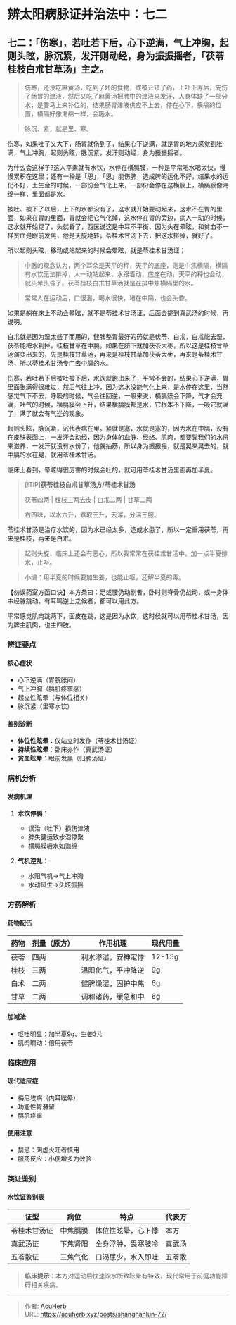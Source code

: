 # 辨太阳病脉证并治法中：七二


## 七二：「伤寒」，若吐若下后，心下逆满，气上冲胸，起则头眩，脉沉紧，发汗则动经，身为振振摇者，「茯苓桂枝白朮甘草汤」主之。

<!--more-->

> 伤寒，还没吃麻黄汤，吃到了坏的食物，或被开错了药，上吐下泻后，先伤了肠胃的津液，然后又吃了麻黄汤把肺中的津液来发汗，人身体缺了一部分水，是要马上来补位的，结果肠胃津液供应不上去，停在心下，横隔的位置，横隔好像海绵一样，会吸水。

> 脉沉、紧，就是里、寒。

伤寒，如果吐了又大下，肠胃就伤到了，结果心下逆满，就是胃的地方感觉到胀满，气上冲胸，起则头眩，脉沉紧，发汗则动经，身为振振摇者。

为什么会这样子?这人平素就有水饮，水停在横膈膜，一种是平常喝水喝太快，慢慢累积在这里；还有一种是「思」，「思」能伤脾，造成脾的运化不好，结果水的运化不好，土生金的时候，一部份会气化上来，一部份会停在这横膜上，横膈膜像海绵一样，里面都是水。

被吐、被下了以后，上下的水都没有了，这水就开始要动起来，这水不在胃的里面，如果在胃的里面，胃就会把它气化掉，这水停在胃的旁边，病人一动的时候，这水就开始晃了，头就昏了，西医说这是中耳不平衡，因为头在晕眩，和贫血不一样贫血是眼前发黑，他是天旋地转，苓桂术甘汤下去，把这水排掉，就好了。

所以起则头眩，移动或站起来的时候会晕眩，就是苓桂术甘汤证；

> 中医的观念认为，两个耳朵是天平的秤，天平的底座，则是中焦横隔，横隔有水饮无法排掉，人一动站起来，水跟着动，底座在动，天平的秤也会动，就头晕头昏了。茯苓桂枝白朮甘草汤就是在排中焦横隔里的水。

> 常常人在运动后，口很渴，喝水很快，堵在中隔，也会头昏。

如果是躺在床上不动会晕眩，就不是苓挂术甘汤证，后面会提到真武汤的时候，再说明。

白朮就是因为湿太盛了而用的，健脾整胃最好的药就是伏苓、白朮，白朮能去湿，茯苓能把水利掉，桂枝甘草在中膈，如果在脐下就加茯苓大枣，所以这是桂枝甘草汤演变出来的，先是桂枝甘草汤，再来是桂枝甘草加茯苓大枣，再来是苓桂术甘汤，所以苓桂术甘汤专门去中膈的水。

伤寒，若吐若下后被吐被下后，水饮就跑出来了，平常不会的，结果心下逆满，胃里面胀满得很难过，然后气往上冲，因为这水没能气化上来，是水停在这里，当然感觉气下不去，呼吸的时候，气会往回逆，一般来说，横膈膜会下降，气才会充满，吐气的时候，横膈膜会上升，结果横膈膜都是水，它根本不下降，一吸它就满了，满了就会有气逆的现象。

起则头眩，脉沉紧，沉代表病在里，紧就是塞，水就是塞的，因为水在中膈，没有在皮肤表面上，一发汗会动经，因为身体的血脉、经络、肌肉，都要靠我们的水份来滋养，一发汗就没有水份了，他就抽筋，所以身为振振摇，就是晃来晃去的，就中膈的水在晃，就用苓桂术甘汤。

临床上看到，晕眩得很厉害的时候会吐的，就可用苓桂术甘汤里面再加半夏。

> [!TIP]**茯苓桂枝白朮甘草汤方/苓桂术甘汤**
>
> 茯苓四两 | 桂枝三两去皮 | 白朮二两 | 甘草二两
>
> 右四味，以水六升，煮取三升，去滓，分温三服。

苓桂术甘汤是治疗水饮的，因为水已经太多，造成水患了，所以一定重用茯苓，再来是桂枝，再来是白朮。

> 起则头旋，临床上还会有恶心，所以我常常在茯桂朮甘汤中，加一点半夏排水，止呕。

> 小编：用半夏的时候要加生姜，也能止呕，还解半夏的毒。

【勿误药室方函口诀】本方条曰：足或腰仍动剧者，卧时则脊骨仍战动，或一身体中经脉跳动，有耳鸣逆上之候者，都可以用此方。

平常感觉肌肉跳两下，面皮在跳，这是因为水饮，这时候就可以用苓桂术甘汤，因为脾主肌肉，也主四肢。

### 辨证要点
#### 核心症状
- 心下逆满（胃脘胀闷）
- 气上冲胸（膈肌痉挛感）
- 起立性眩晕（与体位相关）
- 脉沉紧（里寒水饮）

#### 鉴别诊断
- **体位性眩晕**：仅站立时发作（苓桂术甘汤证）
- **持续性眩晕**：卧床亦作（真武汤证）
- **贫血眩晕**：眼前发黑（归脾汤证）

### 病机分析
#### 发病机理
1. **水饮停膈**：
   - 误治（吐下）损伤津液
   - 脾失健运致水湿停聚
   - 横膈膜吸水如海绵

2. **气机逆乱**：
   - 水阻气机→气上冲胸
   - 水动风生→头眩振摇

### 方药解析
#### 药物配伍
| 药物   | 剂量（原方） | 作用机理               | 现代用量 |
|--------|--------------|------------------------|----------|
| 茯苓   | 四两         | 利水渗湿，安神定悸     | 12-15g   |
| 桂枝   | 三两         | 温阳化气，平冲降逆     | 9g       |
| 白术   | 二两         | 健脾燥湿，固护中焦     | 6g       |
| 甘草   | 二两         | 调和诸药，缓急和中     | 6g       |

#### 加减法
- 呕吐明显：加半夏9g、生姜3片
- 肌肉瞤动：倍用茯苓

### 临床应用
#### 现代适应症
- 梅尼埃病（内耳眩晕）
- 功能性胃潴留
- 膈肌痉挛

#### 使用注意
- 禁忌：阴虚火旺者慎用
- 服药反应：小便增多为效验

### 类证鉴别
#### 水饮证鉴别表
| 证型         | 病位       | 特点                     | 代表方         |
|--------------|------------|--------------------------|----------------|
| 苓桂术甘汤证 | 中焦膈膜   | 体位性眩晕，心下悸       | 本方           |
| 真武汤证     | 下焦肾阳   | 全身浮肿，畏寒肢冷       | 真武汤         |
| 五苓散证     | 三焦气化   | 口渴尿少，水入即吐       | 五苓散         |

> **临床提示**：本方对运动后快速饮水所致眩晕有特效，现代常用于前庭功能障碍相关疾病。

---

> 作者: [AcuHerb](https://acuherb.xyz)  
> URL: https://acuherb.xyz/posts/shanghanlun-72/  

